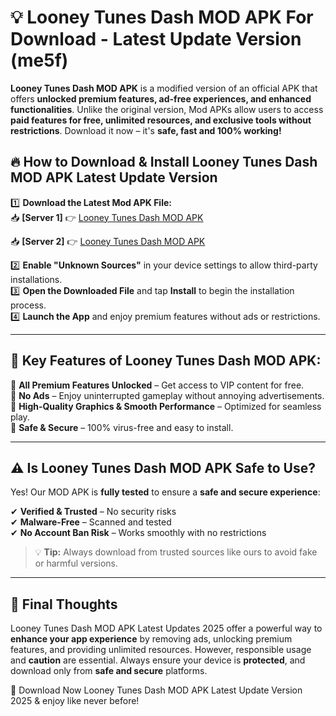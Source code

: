 # 💡 Looney Tunes Dash MOD APK For Download - Latest Update Version (me5f)

**Looney Tunes Dash MOD APK** is a modified version of an official APK that offers **unlocked premium features, ad-free experiences, and enhanced functionalities**. Unlike the original version, Mod APKs allow users to access **paid features for free, unlimited resources, and exclusive tools without restrictions**. Download it now – it's **safe, fast and 100% working!**

## 🔥 **How to Download & Install Looney Tunes Dash MOD APK Latest Update Version**

1️⃣ **Download the Latest Mod APK File:**  
📥 **[Server 1]** 👉 [Looney Tunes Dash MOD APK](https://hapymods.com?title=Looney+Tunes+Dash+MOD+APK&ref=FU1)

📥 **[Server 2]** 👉 [Looney Tunes Dash MOD APK](https://hapymods.com?title=Looney+Tunes+Dash+MOD+APK&ref=FU1)

2️⃣ **Enable "Unknown Sources"** in your device settings to allow third-party installations.  
3️⃣ **Open the Downloaded File** and tap **Install** to begin the installation process.  
4️⃣ **Launch the App** and enjoy premium features without ads or restrictions.

---

## 🌟 **Key Features of Looney Tunes Dash MOD APK:**
 
🔽 **All Premium Features Unlocked** – Get access to VIP content for free.  
🔽 **No Ads** – Enjoy uninterrupted gameplay without annoying advertisements.  
🔽 **High-Quality Graphics & Smooth Performance** – Optimized for seamless play.  
🔽 **Safe & Secure** – 100% virus-free and easy to install.  

---

## ⚠️ **Is Looney Tunes Dash MOD APK Safe to Use?**

Yes! Our MOD APK is **fully tested** to ensure a **safe and secure experience**:

✔ **Verified & Trusted** – No security risks  
✔ **Malware-Free** – Scanned and tested  
✔ **No Account Ban Risk** – Works smoothly with no restrictions

> 💡 **Tip:** Always download from trusted sources like ours to avoid fake or harmful versions.

---

## 📌 **Final Thoughts**
 
Looney Tunes Dash MOD APK Latest Updates 2025 offer a powerful way to **enhance your app experience** by removing ads, unlocking premium features, and providing unlimited resources. However, responsible usage and **caution** are essential. Always ensure your device is **protected**, and download only from **safe and secure** platforms.  

🔽 Download Now Looney Tunes Dash MOD APK Latest Update Version 2025 & enjoy like never before!